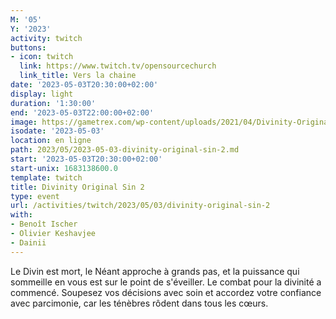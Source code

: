```yaml
---
M: '05'
Y: '2023'
activity: twitch
buttons:
- icon: twitch
  link: https://www.twitch.tv/opensourcechurch
  link_title: Vers la chaine
date: '2023-05-03T20:30:00+02:00'
display: light
duration: '1:30:00'
end: '2023-05-03T22:00:00+02:00'
image: https://gametrex.com/wp-content/uploads/2021/04/Divinity-Original-Sin-2-Definitive-Edition-Free-Download.jpg
isodate: '2023-05-03'
location: en ligne
path: 2023/05/2023-05-03-divinity-original-sin-2.md
start: '2023-05-03T20:30:00+02:00'
start-unix: 1683138600.0
template: twitch
title: Divinity Original Sin 2
type: event
url: /activities/twitch/2023/05/03/divinity-original-sin-2
with:
- Benoît Ischer
- Olivier Keshavjee
- Dainii
---
```

Le Divin est mort, le Néant approche à grands pas, et la puissance qui sommeille en vous est sur le point de s'éveiller. Le combat pour la divinité a commencé. Soupesez vos décisions avec soin et accordez votre confiance avec parcimonie, car les ténèbres rôdent dans tous les cœurs.